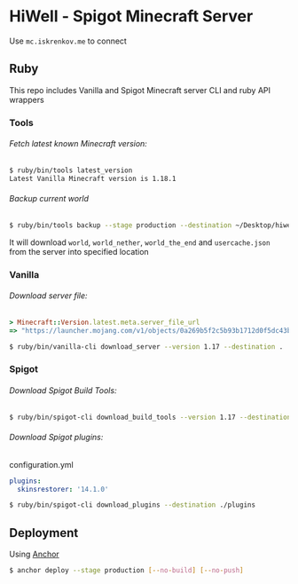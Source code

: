 # HiWell - Spigot Minecraft Server
Use `mc.iskrenkov.me` to connect

## Ruby
This repo includes Vanilla and Spigot Minecraft server CLI and ruby API wrappers

### Tools

###### Fetch latest known Minecraft version:
```sh
$ ruby/bin/tools latest_version
Latest Vanilla Minecraft version is 1.18.1
```

###### Backup current world
```sh
$ ruby/bin/tools backup --stage production --destination ~/Desktop/hiwell_backups
```
It will download `world`, `world_nether`, `world_the_end` and `usercache.json` from the server into specified location

### Vanilla
###### Download server file:
```ruby
> Minecraft::Version.latest.meta.server_file_url
=> "https://launcher.mojang.com/v1/objects/0a269b5f2c5b93b1712d0f5dc43b6182b9ab254e/server.jar"
```

```sh
$ ruby/bin/vanilla-cli download_server --version 1.17 --destination .
```

### Spigot

###### Download Spigot Build Tools:
```sh
$ ruby/bin/spigot-cli download_build_tools --version 1.17 --destination .
```

###### Download Spigot plugins:
configuration.yml

```yaml
plugins:
  skinsrestorer: '14.1.0'
```

```sh
$ ruby/bin/spigot-cli download_plugins --destination ./plugins
```

## Deployment
Using [Anchor](https://github.com/eiskrenkov/anchor)

```sh
$ anchor deploy --stage production [--no-build] [--no-push]
```
